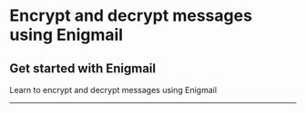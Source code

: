 # Encrypt and decrypt messages using Enigmail

## Get started with Enigmail

Learn to encrypt and decrypt messages using Enigmail

***